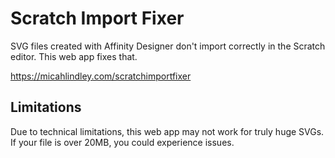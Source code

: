 # Scratch Import Fixer
SVG files created with Affinity Designer don't import correctly in the Scratch editor.  This web app fixes that.  

https://micahlindley.com/scratchimportfixer

## Limitations
Due to technical limitations, this web app may not work for truly huge SVGs.  If your file is over 20MB, you could experience issues.
